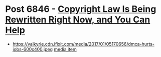 # Post 6846 - [Copyright Law Is Being Rewritten Right Now, and You Can Help](https://www.ifixit.com/News/6846/copyright-law)

- https://valkyrie.cdn.ifixit.com/media/2017/01/05170656/dmca-hurts-jobs-600x400.jpeg [media item](media-27684.md)